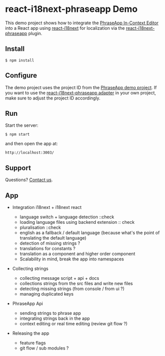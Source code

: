 # react-i18next-phraseapp Demo

This demo project shows how to integrate the [PhraseApp In-Context Editor](https://phraseapp.com/) into a React app using [react-i18next](https://github.com/i18next/react-i18next) for localization via the [react-i18next-phraseapp](https://github.com/phrase/react-i18next-phraseapp) plugin.

## Install

    $ npm install

## Configure

The demo project uses the project ID from the [PhraseApp demo project](http://demo.phraseapp.com/). If you want to use the [react-i18next-phraseapp adapter](https://github.com/phrase/react-i18next-phraseapp) in your own project, make sure to adjust the project ID accordingly.

## Run

Start the server:

    $ npm start

and then open the app at:

    http://localhost:3003/

## Support

Questions? [Contact us](https://phraseapp.com/contact).


## App

- Integration i18next + i18next react
    - language switch + language detection ::check
    - loading language files using backend extension :: check
    - pluralisation ::check
    - english as a fallback / default language
        (because what's the point of translating the default language)
    - detection of missing strings ?
    - translations for constants ?
    - translation as a component and higher order component
    - Scalability in mind, break the app into namespaces

- Collecting strings
    - collecting message script + api + docs
    - collections strings from the src files and write new files
    - detecting missing strings (from console / from ui ?)
    - managing duplicated keys

- PhraseApp Api
    - sending strings to phrase app
    - integrating strings back in the app
    - context editing or real time editing (review git flow ?)

- Releasing the app
    - feature flags
    - git flow / sub modules ?
